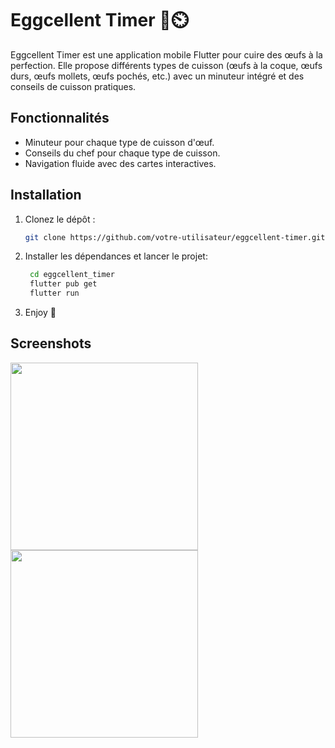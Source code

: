 # Eggcellent Timer 🍳⏲️

Eggcellent Timer est une application mobile Flutter pour cuire des œufs à la perfection. Elle propose différents types de cuisson (œufs à la coque, œufs durs, œufs mollets, œufs pochés, etc.) avec un minuteur intégré et des conseils de cuisson pratiques.

## Fonctionnalités

- Minuteur pour chaque type de cuisson d'œuf.
- Conseils du chef pour chaque type de cuisson.
- Navigation fluide avec des cartes interactives.

## Installation

1. Clonez le dépôt :

   ```bash
   git clone https://github.com/votre-utilisateur/eggcellent-timer.git
    ```

2. Installer les dépendances et lancer le projet:

   ```bash
    cd eggcellent_timer
    flutter pub get
    flutter run
   ```
3. Enjoy 🍳

## Screenshots

<img src="https://github.com/user-attachments/assets/b2d938e1-3b60-4aaa-9c85-75c7574dd055" width="300"/>

<img src="https://github.com/user-attachments/assets/c33bbfbe-58bb-431d-9129-8f2079b95158" width="300"/>
